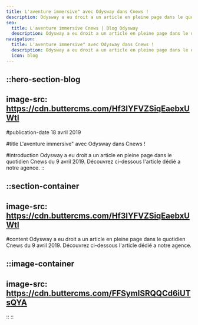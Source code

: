 ```yaml
---
title: L'aventure immersive" avec Odysway dans Cnews !
description: Odysway a eu droit a un article en pleine page dans le quotidien Cnews du 9 avril 2019. Découvrez ci-dessous l'article dédié a notre agence.
seo:
  title: L'aventure immersive Cnews | Blog Odysway
  description: Odysway a eu droit a un article en pleine page dans le quotidien Cnews du 9 avril 2019. Découvrez ci-dessous l'article dédié
navigation:
  title: L'aventure immersive" avec Odysway dans Cnews !
  description: Odysway a eu droit a un article en pleine page dans le quotidien Cnews du 9 avril 2019. Découvrez ci-dessous l'article dédié a notre agence.
  icon: blog
---
```


::hero-section-blog
---
image-src: https://cdn.buttercms.com/Hf3IYFVZSiqEaebxUWtl
---
#publication-date
18 avril 2019

#title
L'aventure immersive" avec Odysway dans Cnews !

#introduction
Odysway a eu droit a un article en pleine page dans le quotidien Cnews du 9 avril 2019. Découvrez ci-dessous l'article dédié a notre agence.
::

::section-container
---
image-src: https://cdn.buttercms.com/Hf3IYFVZSiqEaebxUWtl
---
#content
Odysway a eu droit a un article en pleine page dans le quotidien Cnews du 9 avril 2019. Découvrez ci-dessous l'article dédié a notre agence.

  
  

::image-container
---
image-src: https://cdn.buttercms.com/FFSymISRQQCd6iUTsQYA
---
::
::
